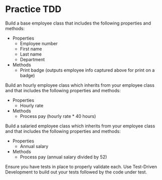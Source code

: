 # Practice TDD

Build a base employee class that includes the following properties and methods:

* Properties
    - Employee number
    - First name
    - Last name
    - Department
* Methods
    - Print badge (outputs employee info captured above for print on a badge)

Build an hourly employee class which inherits from your employee class and that includes the following properties and methods:

* Properties
    - Hourly rate
* Methods
    - Process pay (hourly rate * 40 hours)

Build a salaried employee class which inherits from your employee class and that includes the following properties and methods:

* Properties
    - Annual salary
* Methods
    - Process pay (annual salary divided by 52)

Ensure you have tests in place to properly validate each. Use Test-Driven Development to build out your tests followed by the code under test.

